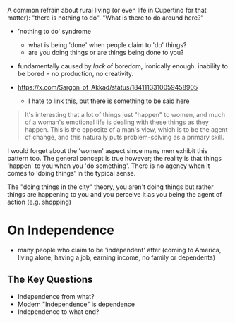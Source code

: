 A common refrain about rural living (or even life in Cupertino for that matter): "there is nothing to do". "What is there to do around here?"

- 'nothing to do' syndrome
  - what is being 'done' when people claim to 'do' things?
  - are you doing things or are things being done to you?

- fundamentally caused by *lack* of boredom, ironically enough. inability to be bored = no production, no creativity.
- https://x.com/Sargon_of_Akkad/status/1841113310059458905
  - I hate to link this, but there is something to be said here

> It's interesting that a lot of things just "happen" to women, and much of a woman's emotional life is dealing with these things as they happen. This is the opposite of a man's view, which is to be the agent of change, and this naturally puts problem-solving as a primary skill.

I would forget about the 'women' aspect since many men exhibit this pattern too. The general concept is true however; the reality is that things 'happen' to you when you 'do something'. There is no agency when it comes to 'doing things' in the typical sense.

The "doing things in the city" theory, you aren't doing things but rather things are happening to you and you perceive it as you being the agent of action (e.g. shopping)

# On Independence

- many people who claim to be 'independent' after (coming to America, living alone, having a job, earning income, no family or dependents)

## The Key Questions

- Independence from what?
- Modern "Independence" is dependence
- Independence to what end?

